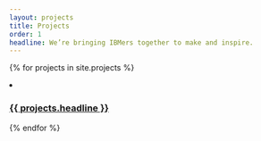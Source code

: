 ```yaml
---
layout: projects
title: Projects
order: 1
headline: We’re bringing IBMers together to make and inspire.
---
```


{% for projects in site.projects %}
<li class="c-project__list-item">
  <a class="c-project__list-anchor" href="{{ projects.url | prepend: site.baseurl }}">
    <img class="c-project__image" src="{{ p.url | prepend: site.baseurl }}/images/dd-framed.png" alt="">
    <div class="c-project__title-container">
      <h3 class="f3 c-project__title">{{ projects.headline }}</h3>
    </div>
  </a>
</li>
{% endfor %}
